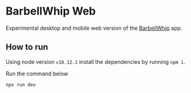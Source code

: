 # BarbellWhip Web

Experimental desktop and mobile web version of the [BarbellWhip](https://github.com/wdiasjunior/BarbellWhip) app.

## How to run

Using node version `v18.12.1` install the dependencies by running `npm i`.

Run the command below

`npx run dev`
